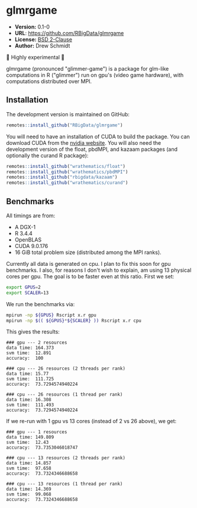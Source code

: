 # glmrgame

* **Version:** 0.1-0
* **URL**: https://github.com/RBigData/glmrgame
* **License:** [BSD 2-Clause](http://opensource.org/licenses/BSD-2-Clause)
* **Author:** Drew Schmidt

🚨 Highly experimental 🚨

glmrgame (pronounced "glimmer-game") is a package for glm-like computations in R ("glimmer") run on gpu's (video game hardware), with computations distributed over MPI.


## Installation

The development version is maintained on GitHub:

```r
remotes::install_github("RBigData/glmrgame")
```

You will need to have an installation of CUDA to build the package. You can download CUDA from the [nvidia website](https://developer.nvidia.com/cuda-downloads). You will also need the development version of the float, pbdMPI, and kazaam packages (and optionally the curand R package):

```r
remotes::install_github("wrathematics/float")
remotes::install_github("wrathematics/pbdMPI")
remotes::install_github("rbigdata/kazaam")
remotes::install_github("wrathematics/curand")
```



## Benchmarks

All timings are from:

* A DGX-1
* R 3.4.4
* OpenBLAS
* CUDA 9.0.176
* 16 GiB total problem size (distributed among the MPI ranks).

Currently all data is generated on cpu. I plan to fix this soon for gpu benchmarks. I also, for reasons I don't wish to explain, am using 13 physical cores per gpu. The goal is to be faster even at this ratio. First we set:

```bash
export GPUS=2
export SCALER=13
```

We run the benchmarks via:

```bash
mpirun -np ${GPUS} Rscript x.r gpu
mpirun -np $(( ${GPUS}*${SCALER} )) Rscript x.r cpu
```

This gives the results:

```
### gpu --- 2 resources 
data time: 164.373 
svm time:  12.891 
accuracy:  100 

### cpu --- 26 resources (2 threads per rank)
data time: 15.77 
svm time:  111.725 
accuracy:  73.7294574940224 

### cpu --- 26 resources (1 thread per rank)
data time: 16.308 
svm time:  111.493 
accuracy:  73.7294574940224 
```

If we re-run with 1 gpu vs 13 cores (instead of 2 vs 26 above), we get:

```
### gpu --- 1 resources 
data time: 149.809 
svm time:  12.43 
accuracy:  73.7353046018747 

### cpu --- 13 resources (2 threads per rank)
data time: 14.857 
svm time:  97.658 
accuracy:  73.7324346688658 

### cpu --- 13 resources (1 thread per rank)
data time: 14.369 
svm time:  99.068 
accuracy:  73.7324346688658 
```
